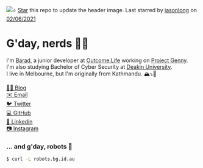 <img src="https://images.unsplash.com/photo-1547036967-23d11aacaee0?ixid=MnwxNDk2MTh8MHwxfHJhbmRvbXx8fHx8fHx8fDE2MjI2MzI1OTg&ixlib=rb-1.2.1/&fm=jpg&crop=faces&fit=crop&h=540&w=1920"/>⭐️ [Star](https://github.com/baradghimire/baradghimire) this repo to update the header image. Last starred by [jasonlong](https://github.com/jasonlong) on [02/06/2021](https://github.com/baradghimire/baradghimire/actions)

# G'day, nerds 👋🏽

I'm [Barad](https://twitter.com/barad), a junior developer at [Outcome.Life](https://github.com/OutcomeLife) working on [Project Genny](https://github.com/genny-project).<br>
I'm also studying Bachelor of Cyber Security at [Deakin University](https://github.com/Deakin).<br>
I live in Melbourne, but I'm originally from Kathmandu. 🏔⤵️🦘<br>

[✍🏽 Blog](https://bg.id.au)<br>
[✉️ Email](mailto:baradghimire@gmail.com)<br>
[🐦 Twitter](https://twitter.com/barad)<br>
[💻 GitHub](https://github.com/baradghimire)<br>
[👔 Linkedin](https://linkedin.com/in/baradghimire)<br>
[📷 Instagram](https://instagram.com/baradghimire)<br>

### ... and g'day, robots 🤖

```sh
$ curl -L robots.bg.id.au
```
